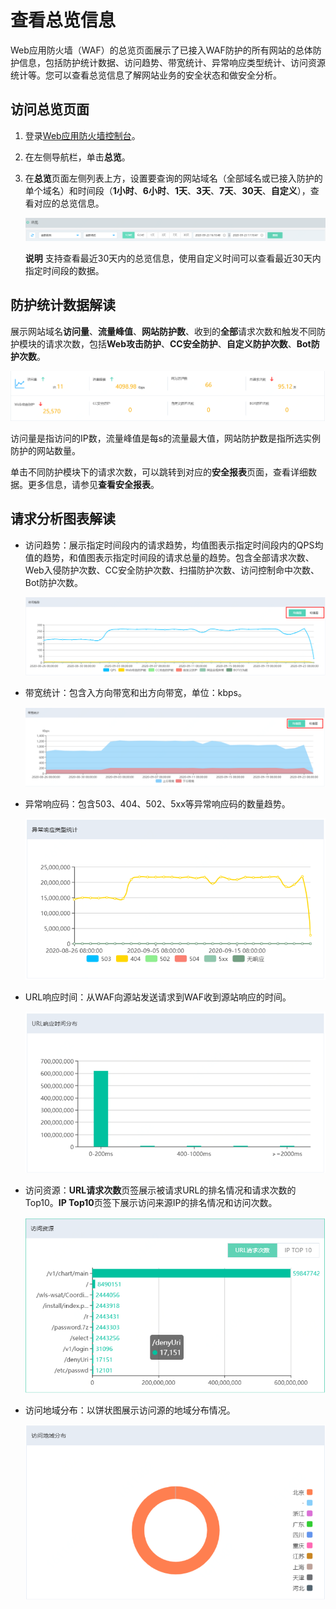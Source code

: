 # 查看总览信息

Web应用防火墙（WAF）的总览页面展示了已接入WAF防护的所有网站的总体防护信息，包括防护统计数据、访问趋势、带宽统计、异常响应类型统计、访问资源统计等。您可以查看总览信息了解网站业务的安全状态和做安全分析。

## 访问总览页面

1. 登录[Web应用防火墙控制台](https://cloudwaf-console.jdcloud.com/overview/business)。

2. 在左侧导航栏，单击**总览**。

3. 在**总览**页面左侧列表上方，设置要查询的网站域名（全部域名或已接入防护的单个域名）和时间段（**1小时**、**6小时**、**1天**、**3天**、**7天**、**30天**、**自定义**），查看对应的总览信息。

   ![image](../../../../image/WAF/statistics-image/1.Overview-Time-Choose.png)

   **说明** 支持查看最近30天内的总览信息，使用自定义时间可以查看最近30天内指定时间段的数据。

## 防护统计数据解读

展示网站域名**访问量**、**流量峰值**、**网站防护数**、收到的**全部**请求次数和触发不同防护模块的请求次数，包括**Web攻击防护**、**CC安全防护**、**自定义防护次数**、**Bot防护次数**。

![image](../../../../image/WAF/statistics-image/2.Overview-Protect-Date.png)

访问量是指访问的IP数，流量峰值是每s的流量最大值，网站防护数是指所选实例防护的网站数量。

单击不同防护模块下的请求次数，可以跳转到对应的**安全报表**页面，查看详细数据。更多信息，请参见**查看安全报表**。

## 请求分析图表解读

- 访问趋势：展示指定时间段内的请求趋势，均值图表示指定时间段内的QPS均值的趋势，和值图表示指定时间段的请求总量的趋势。包含全部请求次数、Web入侵防护次数、CC安全防护次数、扫描防护次数、访问控制命中次数、Bot防护次数。

  ![image](../../../../image/WAF/statistics-image/3.Overview-Request-Trend.png)

- 带宽统计：包含入方向带宽和出方向带宽，单位：kbps。

  ![image](../../../../image/WAF/statistics-image/4.Overview-Brand-Trend.png)

- 异常响应码：包含503、404、502、5xx等异常响应码的数量趋势。

  ![image](../../../../image/WAF/statistics-image/5.Exception-Response-Statistics.png)

- URL响应时间：从WAF向源站发送请求到WAF收到源站响应的时间。

  ![image](../../../../image/WAF/statistics-image/6.URL-Response-Time-Distribution.png)

- 访问资源：**URL请求次数**页签展示被请求URL的排名情况和请求次数的Top10。**IP Top10**页签下展示访问来源IP的排名情况和访问次数。

  ![image](../../../../image/WAF/statistics-image/7.Accessing-Resource-Top10.png)

- 访问地域分布：以饼状图展示访问源的地域分布情况。

  ![image](../../../../image/WAF/statistics-image/8.Accessing-Region-Top10.png)

  

  